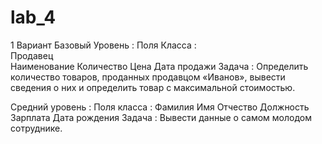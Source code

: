 # lab_4
1 Вариант
Базовый Уровень :
Поля Класса :         
Продавец                       
Наименование
Количество
Цена
Дата продажи
Задача :
Определить количество товаров, проданных
продавцом «Иванов», вывести сведения о них и
определить товар с максимальной стоимостью.

Средний уровень :
Поля класса :
Фамилия
Имя
Отчество
Должность
Зарплата
Дата рождения
Задача :
Вывести данные о самом молодом сотруднике.
